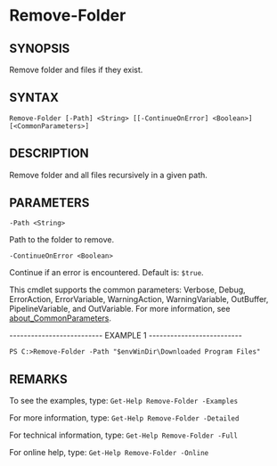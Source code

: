 # Remove-Folder

## SYNOPSIS

Remove folder and files if they exist.

## SYNTAX

 `Remove-Folder [-Path] <String> [[-ContinueOnError] <Boolean>] [<CommonParameters>]`

## DESCRIPTION

Remove folder and all files recursively in a given path.

## PARAMETERS

`-Path <String>`

Path to the folder to remove.

`-ContinueOnError <Boolean>`

Continue if an error is encountered. Default is: `$true`.

<CommonParameters>

This cmdlet supports the common parameters: Verbose, Debug, ErrorAction, ErrorVariable, WarningAction, WarningVariable, OutBuffer, PipelineVariable, and OutVariable. For more information, see [about_CommonParameters](https:/go.microsoft.com/fwlink/?LinkID=113216).

-------------------------- EXAMPLE 1 --------------------------

`PS C:>Remove-Folder -Path "$envWinDir\Downloaded Program Files"`

## REMARKS

To see the examples, type: `Get-Help Remove-Folder -Examples`

For more information, type: `Get-Help Remove-Folder -Detailed`

For technical information, type: `Get-Help Remove-Folder -Full`

For online help, type: `Get-Help Remove-Folder -Online`
